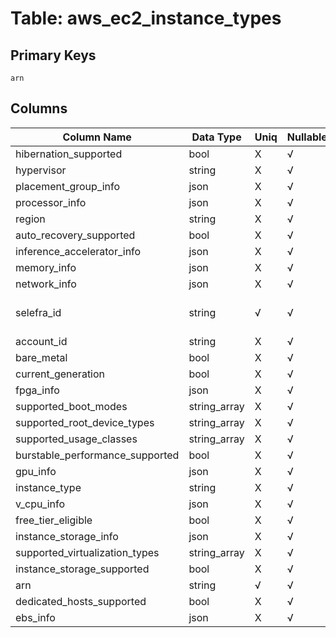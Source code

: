 # Table: aws_ec2_instance_types

## Primary Keys 

```
arn
```


## Columns 

|  Column Name   |  Data Type  | Uniq | Nullable | Description | 
|  ----  | ----  | ----  | ----  | ---- | 
| hibernation_supported | bool | X | √ |  | 
| hypervisor | string | X | √ |  | 
| placement_group_info | json | X | √ |  | 
| processor_info | json | X | √ |  | 
| region | string | X | √ |  | 
| auto_recovery_supported | bool | X | √ |  | 
| inference_accelerator_info | json | X | √ |  | 
| memory_info | json | X | √ |  | 
| network_info | json | X | √ |  | 
| selefra_id | string | √ | √ | primary keys value md5 | 
| account_id | string | X | √ |  | 
| bare_metal | bool | X | √ |  | 
| current_generation | bool | X | √ |  | 
| fpga_info | json | X | √ |  | 
| supported_boot_modes | string_array | X | √ |  | 
| supported_root_device_types | string_array | X | √ |  | 
| supported_usage_classes | string_array | X | √ |  | 
| burstable_performance_supported | bool | X | √ |  | 
| gpu_info | json | X | √ |  | 
| instance_type | string | X | √ |  | 
| v_cpu_info | json | X | √ |  | 
| free_tier_eligible | bool | X | √ |  | 
| instance_storage_info | json | X | √ |  | 
| supported_virtualization_types | string_array | X | √ |  | 
| instance_storage_supported | bool | X | √ |  | 
| arn | string | √ | √ |  | 
| dedicated_hosts_supported | bool | X | √ |  | 
| ebs_info | json | X | √ |  | 


